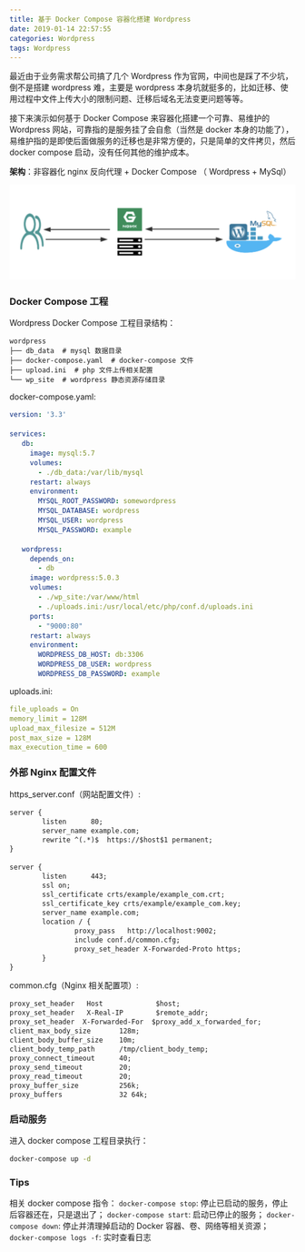 ```yaml
---
title: 基于 Docker Compose 容器化搭建 Wordpress
date: 2019-01-14 22:57:55
categories: Wordpress
tags: Wordpress
---
```


最近由于业务需求帮公司搞了几个 Wordpress 作为官网，中间也是踩了不少坑，倒不是搭建 wordpress 难，主要是 wordpress 本身坑就挺多的，比如迁移、使用过程中文件上传大小的限制问题、迁移后域名无法变更问题等等。

接下来演示如何基于 Docker Compose 来容器化搭建一个可靠、易维护的 Wordpress 网站，可靠指的是服务挂了会自愈（当然是 docker 本身的功能了），易维护指的是即使后面做服务的迁移也是非常方便的，只是简单的文件拷贝，然后 docker compose 启动，没有任何其他的维护成本。

**架构**：非容器化 nginx 反向代理 + Docker Compose （ Wordpress + MySql）

![](/images/nginx-wordpress-docker.png)

### Docker Compose 工程
Wordpress Docker Compose 工程目录结构：
```
wordpress
├── db_data  # mysql 数据目录
├── docker-compose.yaml  # docker-compose 文件
├── upload.ini  # php 文件上传相关配置
└── wp_site  # wordpress 静态资源存储目录
```
docker-compose.yaml:
```yaml
version: '3.3'

services:
   db:
     image: mysql:5.7
     volumes:
       - ./db_data:/var/lib/mysql
     restart: always
     environment:
       MYSQL_ROOT_PASSWORD: somewordpress
       MYSQL_DATABASE: wordpress
       MYSQL_USER: wordpress
       MYSQL_PASSWORD: example

   wordpress:
     depends_on:
       - db
     image: wordpress:5.0.3
     volumes:
       - ./wp_site:/var/www/html
       - ./uploads.ini:/usr/local/etc/php/conf.d/uploads.ini
     ports:
       - "9000:80"
     restart: always
     environment:
       WORDPRESS_DB_HOST: db:3306
       WORDPRESS_DB_USER: wordpress
       WORDPRESS_DB_PASSWORD: example
```
uploads.ini:
```yaml
file_uploads = On
memory_limit = 128M
upload_max_filesize = 512M
post_max_size = 128M
max_execution_time = 600
```

### 外部 Nginx  配置文件
https_server.conf（网站配置文件）:
```
server {
        listen      80;
        server_name example.com;
        rewrite ^(.*)$  https://$host$1 permanent;
}

server {
        listen      443;
        ssl on;
        ssl_certificate crts/example/example_com.crt;
        ssl_certificate_key crts/example/example_com.key;
        server_name example.com;
        location / {
                proxy_pass   http://localhost:9002;
                include conf.d/common.cfg;
                proxy_set_header X-Forwarded-Proto https;
        }
}
```
common.cfg（Nginx 相关配置项）:
```
proxy_set_header   Host             $host;
proxy_set_header   X-Real-IP        $remote_addr;
proxy_set_header  X-Forwarded-For  $proxy_add_x_forwarded_for;
client_max_body_size       128m;
client_body_buffer_size    10m;
client_body_temp_path      /tmp/client_body_temp;
proxy_connect_timeout      40;
proxy_send_timeout         20;
proxy_read_timeout         20;
proxy_buffer_size          256k;
proxy_buffers              32 64k;
```

### 启动服务
进入 docker compose 工程目录执行：
```bash
docker-compose up -d
```

### Tips
相关 docker compose 指令：
`docker-compose stop`: 停止已启动的服务，停止后容器还在，只是退出了；
`docker-compose start`: 启动已停止的服务；
`docker-compose down`: 停止并清理掉启动的 Docker 容器、卷、网络等相关资源；
`docker-compose logs -f`: 实时查看日志
